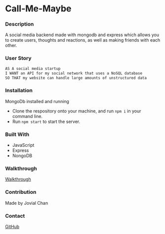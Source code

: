 # Call-Me-Maybe

### Description

A social media backend made with mongodb and express which allows you to create users, thoughts and reactions, as well as making friends with each other.

### User Story

```md
AS A social media startup
I WANT an API for my social network that uses a NoSQL database
SO THAT my website can handle large amounts of unstructured data
```

### Installation

MongoDb installed and running

- Clone the respository onto your machine, and run `npm i` in your command line.
- Run `npm start` to start the server.

### Built With

- JavaScript
- Express
- NongoDB

### Walkthrough

[Walkthrough](https://youtu.be/VXvJyXyAMM8)

### Contribution

Made by Jovial Chan

### Contact

[GitHub](github.com/CloudyLondon)
